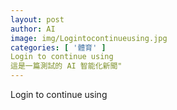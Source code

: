 ```yaml
---
layout: post
author: AI
image: img/Logintocontinueusing.jpg
categories: [ '體育' ]
Login to continue using
這是一篇測試的 AI 智能化新聞"
---
```

Login to continue using